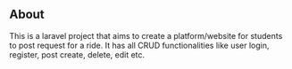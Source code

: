 

## About 
This is a laravel project that aims to create a platform/website for students to post request for a ride. It has all CRUD functionalities like user login, register, post create, delete, edit etc. 







